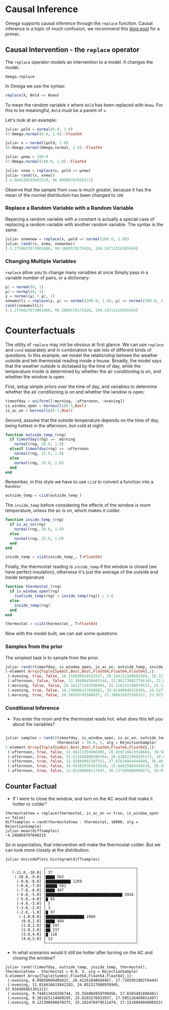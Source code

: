 # Causal Inference

Omega supports causal inference through the `replace` function.  Causal inference is a topic of much confusion, we recommend this [blog post](https://www.inference.vc/untitled/) for a primer.

## Causal Intervention - the `replace` operator

The `replace` operator models an intervention to a model.
It changes the model.

```@docs
Omega.replace
```

In Omega we use the syntax:

```julia
replace(X, θold => θnew)
```
To mean the random variable `X` where `θold` has been replaced with `θnew`.  For this to be meaningful, `θold` must be a parent of `x`.

Let's look at an example:

```julia
julia> μold = normal(0.0, 1.0)
45:Omega.normal(0.0, 1.0)::Float64

julia> x = normal(μold, 1.0)
46:Omega.normal(Omega.normal, 1.0)::Float64

julia> μnew = 100.0
47:Omega.normal(100.0, 1.0)::Float64

julia> xnew = replace(x, μold => μnew)
julia> rand((x, xnew))
(-2.664230595692529, 96.99998702926271)
```

Observe that the sample from `xnew` is much greater, because it has the mean of the normal distribution has been changed to `100`

### Replace a Random Variable with a Random Variable
Repacing a random variable with a constant is actually a special case of replacing a random variable with another random variable.  The syntax is the same:

```julia
julia> xnewnew = replace(x, μold => normal(200.0, 1.0))
julia> rand((x, xnew, xnewnew))
(-1.2756627673001866, 99.1080578175426, 198.14711316585564)
```

### Changing Multiple Variables

`replace` allow you to change many variables at once  Simply pass in a variable number of pairs, or a dictionary:

```julia
μ1 = normal(0, 1)
μ2 = normal(0, 1)
y = normal(μ1 + μ2, 1)
xnewmulti = replace(y, μ1 => normal(200.0, 1.0), μ2 => normal(300.0, 1.0))
rand((xnewmulti))
(-1.2756627673001866, 99.1080578175426, 198.14711316585564)
```

# Counterfactuals

The utility of `replace` may not be obvious at first glance.
We can use `replace` and `cond` separately and in combination to ask lots of different kinds of questions.
In this example, we model the relationship betwee the weather outside and teh thermostat reading inside a house.
Broadly, the model says that the weather outside is dictataed by the time of day, while the temperature inside is determined by whether the air conditioning is on, and whether the window is open.

First, setup simple priors over the time of day, and variables to determine whether the air conditioning is on and whether the iwndow is open:

```julia
timeofday = uniform([:morning, :afternoon, :evening])
is_window_open = bernoulli(0.5,Bool)
is_ac_on = bernoulli(0.3,Bool)
```

Second, assume that the outside temperature depends on the time of day, being hottest in the afternoon, but cold at night:

```julia
function outside_temp_(rng)
  if timeofday(rng) == :morning
    normal(rng, 20.0, 1.0)
  elseif timeofday(rng) == :afternoon
    normal(rng, 32.0, 1.0)
  else
    normal(rng, 10.0, 1.0)
  end
end
```

Remember, in this style we have to use  `ciid` to convert a function into a `RandVar`

```julia
outside_temp = ciid(outside_temp_)
```

The `inside_temp` before considering the effects of the window is room temperature, unless the ac is on, which makes it colder.

```julia
function inside_temp_(rng)
  if is_ac_on(rng)
    normal(rng, 20.0, 1.0)
  else
    normal(rng, 25.0, 1.0)
  end
end

inside_temp = ciid(inside_temp_, T=Float64)
```

Finally, the thermostat reading is `inside_temp` if the window is closed (we have perfect insulation), otherwise it's just the average of the outside and inside temperature

```julia
function thermostat_(rng)
  if is_window_open(rng)
    (outside_temp(rng) + inside_temp(rng)) / 2.0
  else
    inside_temp(rng)
  end
end

thermostat = ciid(thermostat_, T=Float64)
```
Now with the model built, we can ask some questions:

### Samples from the prior
The simplest task is to sample from the prior:

```julia
julia> rand((timeofday, is_window_open, is_ac_on, outside_temp, inside_temp, thermostat), 5, alg = RejectionSample)
5-element Array{Tuple{Symbol,Bool,Bool,Float64,Float64,Float64},1}:
 (:evening, true, false, 10.310689624432637, 26.144122188682584, 18.22740590655761)
 (:afternoon, false, false, 32.30806450465544, 22.861739827796345, 22.861739827796345)
 (:morning, false, false, 20.161172183596964, 25.128141190979573, 25.128141190979573)
 (:evening, true, false, 10.239806337680982, 26.81486040128365, 18.527333369482314)
 (:morning, true, false, 20.56559745560037, 27.380632072360157, 23.973114763980263)
```

### Conditional Inference
- You enter the room and the thermostat reads hot. what does this tell you about the variables?

```julia

julia> samples = rand((timeofday, is_window_open, is_ac_on, outside_temp, inside_temp, thermostat),
                       thermostat > 30.0, 5, alg = RejectionSample)
5-element Array{Tuple{Symbol,Bool,Bool,Float64,Float64,Float64},1}:
 (:afternoon, true, false, 32.66172359406305, 28.459719413318684, 30.560721503690864)
 (:afternoon, true, false, 33.411018400286764, 26.638821969105173, 30.02492018469597)
 (:afternoon, true, false, 32.92666992107552, 27.87634864444088, 30.4015092827582)
 (:afternoon, true, false, 34.941029761615916, 25.66825864439438, 30.304644203005147)
 (:afternoon, true, false, 33.82296040117437, 26.237305008998273, 30.030132705086324)
```

## Counter Factual
- If I were to close the window, and turn on the AC would that make it hotter or colder"

```
thermostatnew = replace(thermostat, is_ac_on => true, is_window_open => false)
diffsamples = rand(thermostatnew - thermostat, 10000, alg = RejectionSample)
julia> mean(diffsamples)
-4.246869797640215
```

So in expectation, that intervention will make the thermostat colder.  But we can look more closely at the distribution:

```
julia> UnicodePlots.histogram(diffsamples)

                 ┌────────────────────────────────────────┐ 
   (-11.0,-10.0] │ 37                                     │ 
    (-10.0,-9.0] │▇▇▇▇ 502                                │ 
     (-9.0,-8.0] │▇▇▇▇▇▇▇▇▇▇▇ 1269                        │ 
     (-8.0,-7.0] │▇▇▇▇▇ 581                               │ 
     (-7.0,-6.0] │▇▇▇▇ 497                                │ 
     (-6.0,-5.0] │▇▇▇▇▇▇▇▇▇▇▇▇▇▇▇▇▇▇▇▇▇▇▇▇▇▇▇▇▇▇▇▇▇▇ 3926 │ 
     (-5.0,-4.0] │▇ 65                                    │ 
     (-4.0,-3.0] │ 5                                      │ 
     (-3.0,-2.0] │ 3                                      │ 
     (-2.0,-1.0] │▇ 97                                    │ 
      (-1.0,0.0] │▇▇▇▇▇▇▇▇▇▇▇▇▇▇▇▇▇ 1960                  │ 
       (0.0,1.0] │▇▇▇▇ 494                                │ 
       (1.0,2.0] │▇▇ 197                                  │ 
       (2.0,3.0] │▇▇ 237                                  │ 
       (3.0,4.0] │▇ 118                                   │ 
       (4.0,5.0] │ 12                                     │ 
                 └────────────────────────────────────────┘ 
```

- In what scenarios would it still be hotter after turning on the AC and closing the window?

```
julia> rand((timeofday, outside_temp, inside_temp, thermostat), thermostatnew - thermostat > 0.0, 5, alg = RejectionSample)
5-element Array{Tuple{Symbol,Float64,Float64,Float64},1}:
 (:evening, 8.99858009405822, 26.42261048649467, 17.710595290276444)
 (:evening, 11.016416633842283, 24.852317088939945, 17.934366861391112)
 (:evening, 9.744613418296744, 25.556084959799456, 17.6503491890481)
 (:evening, 9.381925134669295, 25.6283276833937, 17.505126409031497)
 (:evening, 9.121300508670375, 25.182478479511474, 17.151889494090923)
```
